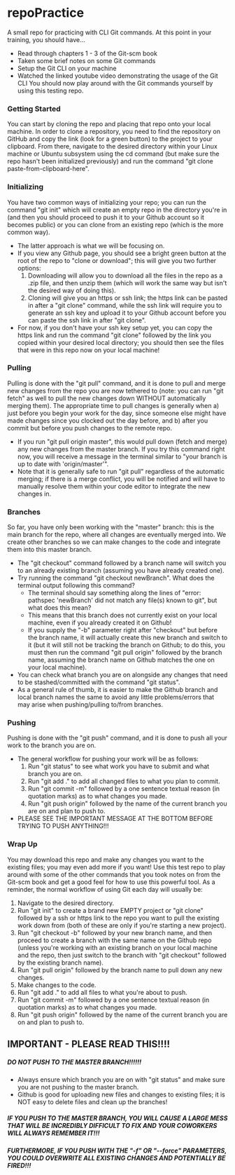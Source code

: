 # repoPractice
A small repo for practicing with CLI Git commands.
At this point in your training, you should have...
* Read through chapters 1 - 3 of the Git-scm book
* Taken some brief notes on some Git commands
* Setup the Git CLI on your machine
* Watched the linked youtube video demonstrating the usage of the Git CLI
You should now play around with the Git commands yourself by using this testing repo.



### Getting Started
You can start by cloning the repo and placing that repo onto your local machine. In order to clone a repository, you need to find the repository on GitHub and copy the link (look for a green button) to the project to your clipboard. From there, navigate to the desired directory within your Linux machine or Ubuntu subsystem using the cd command (but make sure the repo hasn't been initialized previously) and run the command "git clone paste-from-clipboard-here". 

### Initializing
You have two common ways of initializing your repo; you can run the command "git init" which will create an empty repo in the directory you're in (and then you should proceed to push it to your Github account so it becomes public) or you can clone from an existing repo (which is the more common way).
* The latter approach is what we will be focusing on.
* If you view any Github page, you should see a bright green button at the root of the repo to "clone or download"; this will give you two further options:
  1. Downloading will allow you to download all the files in the repo as a .zip file, and then unzip them (which will work the same way but isn't the desired way of doing this).
  2. Cloning will give you an https or ssh link; the https link can be pasted in after a "git clone" command, while the ssh link will require you to generate an ssh key and upload it to your Github account before you can paste the ssh link in after "git clone".
* For now, if you don't have your ssh key setup yet, you can copy the https link and run the command "git clone" followed by the link you copied within your desired local directory; you should then see the files that were in this repo now on your local machine!
  
### Pulling
Pulling is done with the "git pull" command, and it is done to pull and merge new changes from the repo you are now tethered to (note: you can run "git fetch" as well to pull the new changes down WITHOUT automatically merging them). The appropriate time to pull changes is generally when a) just before you begin your work for the day, since someone else might have made changes since you clocked out the day before, and b) after you commit but before you push changes to the remote repo.
* If you run "git pull origin master", this would pull down (fetch and merge) any new changes from the master branch. If you try this command right now, you will receive a message in the terminal similar to "your branch is up to date with 'origin/master'".
* Note that it is generally safe to run "git pull" regardless of the automatic merging; if there is a merge conflict, you will be notified and will have to manually resolve them within your code editor to integrate the new changes in.

### Branches
So far, you have only been working with the "master" branch: this is the main branch for the repo, where all changes are eventually merged into. We create other branches so we can make changes to the code and integrate them into this master branch.
* The "git checkout" command followed by a branch name will switch you to an already existing branch (assuming you have already created one).
* Try running the command "git checkout newBranch". What does the terminal output following this command?
  * The terminal should say something along the lines of "error: pathspec 'newBranch' did not match any file(s) known to git", but what does this mean?
  * This means that this branch does not currently exist on your local machine, even if you already created it on Github!
  * If you supply the "-b" parameter right after "checkout" but before the branch name, it will actually create this new branch and switch to it (but it will still not be tracking the branch on Github; to do this, you must then run the command "git pull origin" followed by the branch name, assuming the branch name on Github matches the one on your local machine).
* You can check what branch you are on alongside any changes that need to be stashed/committed with the command "git status".
* As a general rule of thumb, it is easier to make the Github branch and local branch names the same to avoid any little problems/errors that may arise when pushing/pulling to/from branches.

### Pushing
Pushing is done with the "git push" command, and it is done to push all your work to the branch you are on.
* The general workflow for pushing your work will be as follows:
  1. Run "git status" to see what work you have to submit and what branch you are on.
  2. Run "git add ." to add all changed files to what you plan to commit.
  3. Run "git commit -m" followed by a one sentence textual reason (in quotation marks) as to what changes you made.
  4. Run "git push origin" followed by the name of the current branch you are on and plan to push to.
* PLEASE SEE THE IMPORTANT MESSAGE AT THE BOTTOM BEFORE TRYING TO PUSH ANYTHING!!!

### Wrap Up
You may download this repo and make any changes you want to the existing files; you may even add more if you want! Use this test repo to play around with some of the other commands that you took notes on from the Git-scm book and get a good feel for how to use this powerful tool. As a reminder, the normal workflow of using Git each day will usually be:
  1. Navigate to the desired directory.
  2. Run "git init" to create a brand new EMPTY project or "git clone" followed by a ssh or https link to the repo you want to pull the existing work down from (both of these are only if you're starting a new project).
  3. Run "git checkout -b" followed by your new branch name, and then proceed to create a branch with the same name on the Github repo (unless you're working with an existing branch on your local machine and the repo, then just switch to the branch with "git checkout" followed by the existing branch name).
  4. Run "git pull origin" followed by the branch name to pull down any new changes.
  5. Make changes to the code.
  6. Run "git add ." to add all files to what you're about to push.
  7. Run "git commit -m" followed by a one sentence textual reason (in quotation marks) as to what changes you made.
  8. Run "git push origin" followed by the name of the current branch you are on and plan to push to.



## IMPORTANT - PLEASE READ THIS!!!!
##### DO NOT PUSH TO THE MASTER BRANCH!!!!!!
* Always ensure which branch you are on with "git status" and make sure you are not pushing to the master branch.
* Github is good for uploading new files and changes to existing files; it is NOT easy to delete files and clean up the branches!
##### IF YOU PUSH TO THE MASTER BRANCH, YOU WILL CAUSE A LARGE MESS THAT WILL BE INCREDIBLY DIFFICULT TO FIX AND YOUR COWORKERS WILL ALWAYS REMEMBER IT!!!
##### FURTHERMORE, IF YOU PUSH WITH THE "-f" OR "--force" PARAMETERS, YOU COULD OVERWRITE ALL EXISTING CHANGES AND POTENTIALLY BE FIRED!!!
